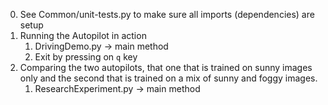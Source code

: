 0. See Common/unit-tests.py to make sure all imports (dependencies) are setup
1. Running the Autopilot in action
    1. DrivingDemo.py -> main method
    2. Exit by pressing on `q` key
2. Comparing the two autopilots, that one that is trained on sunny images only and the second that is trained on a mix of sunny and foggy images.
    1. ResearchExperiment.py -> main method